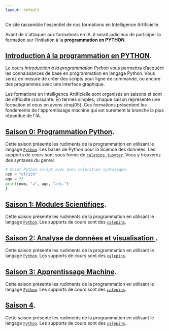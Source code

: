 ```yaml
---
layout: default
---
```


Ce site rassemble l'essentiel de nos formations en Intelligence Artificielle. 

Avant de s'attaquer aux formations en IA, il serait judicieux de participer la formation sur l'initiation à la **programmation en PYTHON**.

## [Introduction à la programmation en PYTHON](./programmation-en-python.html).
Le cours _Introduction à la programmation Python_ vous permettra d’acquérir les connaissances de base en programmation en langage Python. Vous serez en mesure de créer des scripts pour ligne de commande, ou encore des programmes avec une interface graphique.


Les formations en Intelligence Artificielle sont organisés en saisons et sont de difficulté croissante. En termes simples, chaque saison représente une formation et nous en avons cinq(05). Ces formations présentent les fondements de l'apprentissage machine qui est surement la branche la plus répandue de l'IA.


## [Saison 0: Programmation Python](./saison-0.html).
Cette saison présente les rudiments de la programmation en utilisant le langage [`Python`](https://www.python.org/). Les bases de Python pour la Science des données. Les supports de cours sont sous forme de
[`calepins jupyter`](https://jupyter.org/). Vous y trouverez des syntaxes du genre:

```python
# Scipt Python script avec avec coloration syntaxique.
nom = "Ulrich"
age = 25
print(nom, "a", age, "ans.")
}
```


## [Saison 1: Modules Scientifiqes](./saison-1.html).
Cette saison présente les rudiments de la programmation en utilisant le langage [`Python`](./another-page.html). Les supports de cours sont des
[`calepins`](./another-page.html).



## [Saison 2: Analyse de données et visualisation ](./saison-2.html).
Cette saison présente les rudiments de la programmation en utilisant le langage [`Python`](./another-page.html). Les supports de cours sont des
[`calepins`](./another-page.html).


## [Saison 3: Apprentissage Machine](./saison-3.html).
Cette saison présente les rudiments de la programmation en utilisant le langage [`Python`](./another-page.html). Les supports de cours sont des
[`calepins`](./another-page.html).

## [Saison 4](./saison-4.html).
Cette saison présente les rudiments de la programmation en utilisant le langage [`Python`](./another-page.html). Les supports de cours sont des
[`calepins`](./another-page.html).



